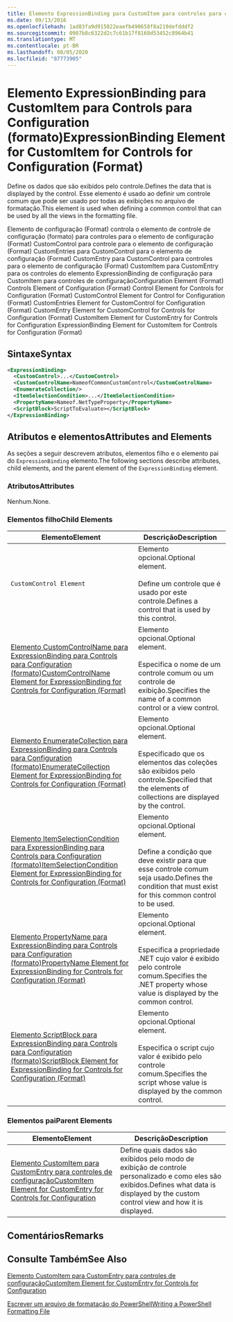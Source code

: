 ```yaml
---
title: Elemento ExpressionBinding para CustomItem para controles para configuração (Format) | Microsoft Docs
ms.date: 09/13/2016
ms.openlocfilehash: 1ad83fa9d915822eaefb490658f8a219defdddf2
ms.sourcegitcommit: 0907b8c6322d2c7c61b17f8168d53452c8964b41
ms.translationtype: MT
ms.contentlocale: pt-BR
ms.lasthandoff: 08/05/2020
ms.locfileid: "87773905"
---
```

# <a name="expressionbinding-element-for-customitem-for-controls-for-configuration-format"></a><span data-ttu-id="8ef77-102">Elemento ExpressionBinding para CustomItem para Controls para Configuration (formato)</span><span class="sxs-lookup"><span data-stu-id="8ef77-102">ExpressionBinding Element for CustomItem for Controls for Configuration (Format)</span></span>

<span data-ttu-id="8ef77-103">Define os dados que são exibidos pelo controle.</span><span class="sxs-lookup"><span data-stu-id="8ef77-103">Defines the data that is displayed by the control.</span></span> <span data-ttu-id="8ef77-104">Esse elemento é usado ao definir um controle comum que pode ser usado por todas as exibições no arquivo de formatação.</span><span class="sxs-lookup"><span data-stu-id="8ef77-104">This element is used when defining a common control that can be used by all the views in the formatting file.</span></span>

<span data-ttu-id="8ef77-105">Elemento de configuração (Format) controla o elemento de controle de configuração (formato) para controles para o elemento de configuração (Format) CustomControl para controle para o elemento de configuração (Format) CustomEntries para CustomControl para o elemento de configuração (Format) CustomEntry para CustomControl para controles para o elemento de configuração (Format) CustomItem para CustomEntry para os controles do elemento ExpressionBinding de configuração para CustomItem para controles de configuração</span><span class="sxs-lookup"><span data-stu-id="8ef77-105">Configuration Element (Format) Controls Element of Configuration (Format) Control Element for Controls for Configuration (Format) CustomControl Element for Control for Configuration (Format) CustomEntries Element for CustomControl for Configuration (Format) CustomEntry Element for CustomControl for Controls for Configuration (Format) CustomItem Element for CustomEntry for Controls for Configuration ExpressionBinding Element for CustomItem for Controls for Configuration (Format)</span></span>

## <a name="syntax"></a><span data-ttu-id="8ef77-106">Sintaxe</span><span class="sxs-lookup"><span data-stu-id="8ef77-106">Syntax</span></span>

```xml
<ExpressionBinding>
  <CustomControl>...</CustomControl>
  <CustomControlName>NameofCommonCustomControl</CustomControlName>
  <EnumerateCollection/>
  <ItemSelectionCondition>...</ItemSelectionCondition>
  <PropertyName>Nameof.NetTypeProperty</PropertyName>
  <ScriptBlock>ScriptToEvaluate></ScriptBlock>
</ExpressionBinding>
```

## <a name="attributes-and-elements"></a><span data-ttu-id="8ef77-107">Atributos e elementos</span><span class="sxs-lookup"><span data-stu-id="8ef77-107">Attributes and Elements</span></span>

<span data-ttu-id="8ef77-108">As seções a seguir descrevem atributos, elementos filho e o elemento pai do `ExpressionBinding` elemento.</span><span class="sxs-lookup"><span data-stu-id="8ef77-108">The following sections describe attributes, child elements, and the parent element of the `ExpressionBinding` element.</span></span>

### <a name="attributes"></a><span data-ttu-id="8ef77-109">Atributos</span><span class="sxs-lookup"><span data-stu-id="8ef77-109">Attributes</span></span>

<span data-ttu-id="8ef77-110">Nenhum.</span><span class="sxs-lookup"><span data-stu-id="8ef77-110">None.</span></span>

### <a name="child-elements"></a><span data-ttu-id="8ef77-111">Elementos filho</span><span class="sxs-lookup"><span data-stu-id="8ef77-111">Child Elements</span></span>

|<span data-ttu-id="8ef77-112">Elemento</span><span class="sxs-lookup"><span data-stu-id="8ef77-112">Element</span></span>|<span data-ttu-id="8ef77-113">Descrição</span><span class="sxs-lookup"><span data-stu-id="8ef77-113">Description</span></span>|
|-------------|-----------------|
|`CustomControl Element`|<span data-ttu-id="8ef77-114">Elemento opcional.</span><span class="sxs-lookup"><span data-stu-id="8ef77-114">Optional element.</span></span><br /><br /> <span data-ttu-id="8ef77-115">Define um controle que é usado por este controle.</span><span class="sxs-lookup"><span data-stu-id="8ef77-115">Defines a control that is used by this control.</span></span>|
|[<span data-ttu-id="8ef77-116">Elemento CustomControlName para ExpressionBinding para Controls para Configuration (formato)</span><span class="sxs-lookup"><span data-stu-id="8ef77-116">CustomControlName Element for ExpressionBinding for Controls for Configuration (Format)</span></span>](./customcontrolname-element-for-expressionbinding-for-controls-for-configuration-format.md)|<span data-ttu-id="8ef77-117">Elemento opcional.</span><span class="sxs-lookup"><span data-stu-id="8ef77-117">Optional element.</span></span><br /><br /> <span data-ttu-id="8ef77-118">Especifica o nome de um controle comum ou um controle de exibição.</span><span class="sxs-lookup"><span data-stu-id="8ef77-118">Specifies the name of a common control or a view control.</span></span>|
|[<span data-ttu-id="8ef77-119">Elemento EnumerateCollection para ExpressionBinding para Controls para Configuration (formato)</span><span class="sxs-lookup"><span data-stu-id="8ef77-119">EnumerateCollection Element for ExpressionBinding for Controls for Configuration (Format)</span></span>](./enumeratecollection-element-for-expressionbinding-for-controls-for-configuration-format.md)|<span data-ttu-id="8ef77-120">Elemento opcional.</span><span class="sxs-lookup"><span data-stu-id="8ef77-120">Optional element.</span></span><br /><br /> <span data-ttu-id="8ef77-121">Especificado que os elementos das coleções são exibidos pelo controle.</span><span class="sxs-lookup"><span data-stu-id="8ef77-121">Specified that the elements of collections are displayed by the control.</span></span>|
|[<span data-ttu-id="8ef77-122">Elemento ItemSelectionCondition para ExpressionBinding para Controls para Configuration (formato)</span><span class="sxs-lookup"><span data-stu-id="8ef77-122">ItemSelectionCondition Element for ExpressionBinding for Controls for Configuration (Format)</span></span>](./itemselectioncondition-element-for-expressionbinding-for-controls-for-configuration-format.md)|<span data-ttu-id="8ef77-123">Elemento opcional.</span><span class="sxs-lookup"><span data-stu-id="8ef77-123">Optional element.</span></span><br /><br /> <span data-ttu-id="8ef77-124">Define a condição que deve existir para que esse controle comum seja usado.</span><span class="sxs-lookup"><span data-stu-id="8ef77-124">Defines the condition that must exist for this common control to be used.</span></span>|
|[<span data-ttu-id="8ef77-125">Elemento PropertyName para ExpressionBinding para Controls para Configuration (formato)</span><span class="sxs-lookup"><span data-stu-id="8ef77-125">PropertyName Element for ExpressionBinding for Controls for Configuration (Format)</span></span>](./propertyname-element-for-expressionbinding-for-controls-for-configuration-format.md)|<span data-ttu-id="8ef77-126">Elemento opcional.</span><span class="sxs-lookup"><span data-stu-id="8ef77-126">Optional element.</span></span><br /><br /> <span data-ttu-id="8ef77-127">Especifica a propriedade .NET cujo valor é exibido pelo controle comum.</span><span class="sxs-lookup"><span data-stu-id="8ef77-127">Specifies the .NET property whose value is displayed by the common control.</span></span>|
|[<span data-ttu-id="8ef77-128">Elemento ScriptBlock para ExpressionBinding para Controls para Configuration (formato)</span><span class="sxs-lookup"><span data-stu-id="8ef77-128">ScriptBlock Element for ExpressionBinding for Controls for Configuration (Format)</span></span>](./scriptblock-element-for-expressionbinding-for-controls-for-configuration-format.md)|<span data-ttu-id="8ef77-129">Elemento opcional.</span><span class="sxs-lookup"><span data-stu-id="8ef77-129">Optional element.</span></span><br /><br /> <span data-ttu-id="8ef77-130">Especifica o script cujo valor é exibido pelo controle comum.</span><span class="sxs-lookup"><span data-stu-id="8ef77-130">Specifies the script whose value is displayed by the common control.</span></span>|

### <a name="parent-elements"></a><span data-ttu-id="8ef77-131">Elementos pai</span><span class="sxs-lookup"><span data-stu-id="8ef77-131">Parent Elements</span></span>

|<span data-ttu-id="8ef77-132">Elemento</span><span class="sxs-lookup"><span data-stu-id="8ef77-132">Element</span></span>|<span data-ttu-id="8ef77-133">Descrição</span><span class="sxs-lookup"><span data-stu-id="8ef77-133">Description</span></span>|
|-------------|-----------------|
|[<span data-ttu-id="8ef77-134">Elemento CustomItem para CustomEntry para controles de configuração</span><span class="sxs-lookup"><span data-stu-id="8ef77-134">CustomItem Element for CustomEntry for Controls for Configuration</span></span>](./customitem-element-for-customentry-for-controls-for-configuration-format.md)|<span data-ttu-id="8ef77-135">Define quais dados são exibidos pelo modo de exibição de controle personalizado e como eles são exibidos.</span><span class="sxs-lookup"><span data-stu-id="8ef77-135">Defines what data is displayed by the custom control view and how it is displayed.</span></span>|

## <a name="remarks"></a><span data-ttu-id="8ef77-136">Comentários</span><span class="sxs-lookup"><span data-stu-id="8ef77-136">Remarks</span></span>

## <a name="see-also"></a><span data-ttu-id="8ef77-137">Consulte Também</span><span class="sxs-lookup"><span data-stu-id="8ef77-137">See Also</span></span>

[<span data-ttu-id="8ef77-138">Elemento CustomItem para CustomEntry para controles de configuração</span><span class="sxs-lookup"><span data-stu-id="8ef77-138">CustomItem Element for CustomEntry for Controls for Configuration</span></span>](./customitem-element-for-customentry-for-controls-for-configuration-format.md)

[<span data-ttu-id="8ef77-139">Escrever um arquivo de formatação do PowerShell</span><span class="sxs-lookup"><span data-stu-id="8ef77-139">Writing a PowerShell Formatting File</span></span>](./writing-a-powershell-formatting-file.md)
